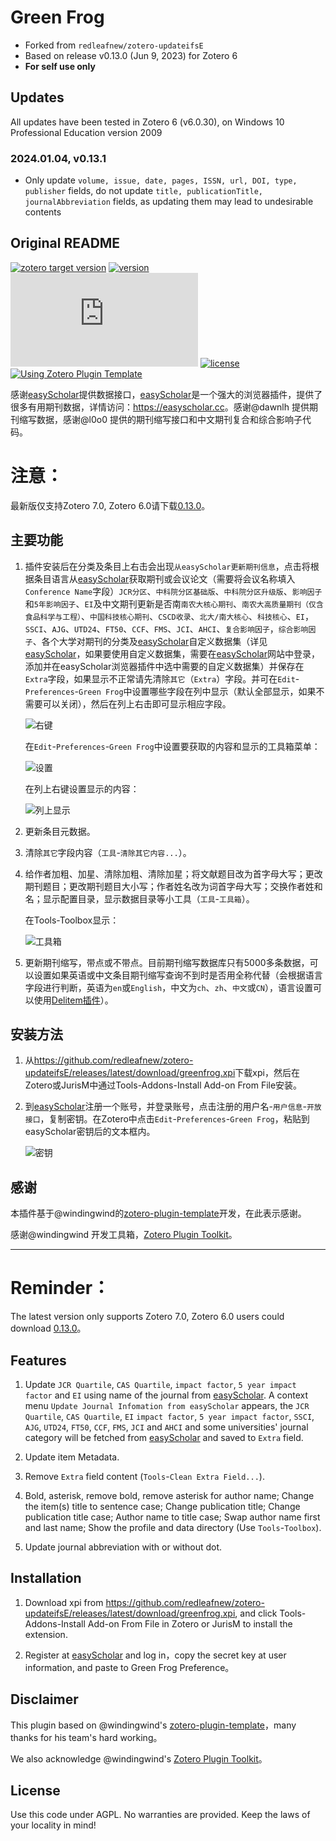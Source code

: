 # Green Frog

- Forked from `redleafnew/zotero-updateifsE`
- Based on release v0.13.0 (Jun 9, 2023) for Zotero 6
- **For self use only**

## Updates
All updates have been tested in Zotero 6 (v6.0.30), on Windows 10 Professional Education version 2009

### 2024.01.04, v0.13.1
- Only update `volume, issue, date, pages, ISSN, url, DOI, type, publisher` fields, do not update `title, publicationTitle, journalAbbreviation` fields, as updating them may lead to undesirable contents


## Original README
[![zotero target version](https://img.shields.io/badge/Zotero-7.0.*-green?style=flat-square&logo=zotero&logoColor=CC2936)](https://www.zotero.org)
[![version](https://img.shields.io/github/package-json/v/redleafnew/zotero-updateifsE?style=flat-square)](https://github.com/redleafnew/zotero-updateifsE/releases/)
[![download number](https://img.shields.io/github/downloads/redleafnew/zotero-updateifsE/latest/greenfrog.xpi?style=flat-square)](https://github.com/redleafnew/zotero-updateifsE/releases/)
[![license](https://img.shields.io/github/license/redleafnew/zotero-updateifsE?style=flat-square)](#license)
[![Using Zotero Plugin Template](https://img.shields.io/badge/Using-Zotero%20Plugin%20Template-blue?style=flat-square&logo=github)](https://github.com/windingwind/zotero-plugin-template)

感谢[easyScholar](https://easyscholar.cc)提供数据接口，[easyScholar](https://easyscholar.cc)是一个强大的浏览器插件，提供了很多有用期刊数据，详情访问：<https://easyscholar.cc>。感谢@dawnlh 提供期刊缩写数据，感谢@l0o0 提供的期刊缩写接口和中文期刊复合和综合影响子代码。

# 注意：

最新版仅支持Zotero 7.0, Zotero 6.0请下载[0.13.0](https://github.com/redleafnew/zotero-updateifsE/releases/tag/0.13.0)。

## 主要功能

1. 插件安装后在分类及条目上右击会出现`从easyScholar更新期刊信息`，点击将根据条目语言从[easyScholar](https://easyscholar.cc)获取期刊或会议论文（需要将会议名称填入`Conference Name`字段）`JCR分区`、`中科院分区基础版`、`中科院分区升级版`、`影响因子`和`5年影响因子`、`EI`及中文期刊更新是否南`南农大核心期刊`、`南农大高质量期刊（仅含食品科学与工程）`、`中国科技核心期刊`、`CSCD收录`、`北大/南大核心`、`科技核心`、`EI`，`SSCI`、`AJG`、`UTD24`、`FT50`、`CCF`、`FMS`、`JCI`、`AHCI`、`复合影响因子`，`综合影响因子`、各个大学对期刊的分类及[easyScholar](https://easyscholar.cc)自定义数据集（详见[easyScholar](https://easyscholar.cc)，如果要使用自定义数据集，需要在[easyScholar](https://easyscholar.cc)网站中登录，添加并在easyScholar浏览器插件中选中需要的自定义数据集）并保存在`Extra`字段，如果显示不正常请先清除`其它`（`Extra`）字段。并可在`Edit`-`Preferences`-`Green Frog`中设置哪些字段在列中显示（默认全部显示，如果不需要可以关闭），然后在列上右击即可显示相应字段。

    ![右键](./img/contextmenu.png "右键菜单显示")

    在`Edit`-`Preferences`-`Green Frog`中设置要获取的内容和显示的工具箱菜单：

    ![设置](./img/preferences.png "插件设置")

    在列上右键设置显示的内容：

    ![列上显示](./img/extracolumn.png "在列中显示")

2. 更新条目元数据。

3. 清除`其它`字段内容（`工具`-`清除其它内容...`）。

4. 给作者加粗、加星、清除加粗、清除加星；将文献题目改为首字母大写；更改期刊题目；更改期刊题目大小写；作者姓名改为词首字母大写；交换作者姓和名；显示配置目录，显示数据目录等小工具（`工具`-`工具箱`）。

    在Tools-Toolbox显示：

    ![工具箱](./img/toolbox.png "工具箱")

5. 更新期刊缩写，带点或不带点。目前期刊缩写数据库只有5000多条数据，可以设置如果英语或中文条目期刊缩写查询不到时是否用全称代替（会根据语言字段进行判断，英语为`en`或`English`，中文为`ch`、`zh`、`中文`或`CN`），语言设置可以使用[Delitem插件](https://github.com/redleafnew/delitemwithatt)）。

## 安装方法

1. 从<https://github.com/redleafnew/zotero-updateifsE/releases/latest/download/greenfrog.xpi>下载xpi，然后在Zotero或JurisM中通过Tools-Addons-Install Add-on From File安装。

2. 到[easyScholar](https://easyscholar.cc/)注册一个账号，并登录账号，点击注册的用户名-`用户信息`-`开放接口`，复制密钥。在Zotero中点击`Edit`-`Preferences`-`Green Frog`，粘贴到easyScholar密钥后的文本框内。

    ![密钥](./img/secretkey.png "密钥")

## 感谢

本插件基于@windingwind的[zotero-plugin-template](https://github.com/windingwind/zotero-plugin-template)开发，在此表示感谢。

感谢@windingwind 开发工具箱，[Zotero Plugin Toolkit](https://github.com/windingwind/zotero-plugin-toolkit)。

---

# Reminder：

The latest version only supports Zotero 7.0, Zotero 6.0 users could download [0.13.0](https://github.com/redleafnew/zotero-updateifsE/releases/tag/0.13.0)。

## Features

1. Update `JCR Quartile`, `CAS Quartile`, `impact factor`,  `5 year impact factor` and `EI` using name of the journal from [easyScholar](https://easyscholar.cc). A context menu `Update Journal Infomation from easyScholar` appears, the  `JCR Quartile`, `CAS Quartile`, `EI` `impact factor`, `5 year impact factor`, `SSCI`, `AJG`, `UTD24`, `FT50`, `CCF`, `FMS`, `JCI` and `AHCI` and some universities' journal category will be fetched from [easyScholar](https://easyscholar.cc) and  saved to `Extra` field.

2. Update item Metadata.

3. Remove `Extra` field content (`Tools`-`Clean Extra Field...`).

4. Bold, asterisk, remove bold, remove asterisk for author name; Change the item(s) title to sentence case; Change publication title; Change publication title case; Author name to title case; Swap author name first and last name; Show the profile and data directory (Use `Tools`-`Toolbox`).

5. Update journal abbreviation with or without dot.

## Installation

1. Download xpi from <https://github.com/redleafnew/zotero-updateifsE/releases/latest/download/greenfrog.xpi>, and click Tools-Addons-Install Add-on From File in Zotero or JurisM to install the extension.

2. Register at [easyScholar](https://easyscholar.cc/) and log in，copy the secret key at user information, and paste to Green Frog Preference。

## Disclaimer

This plugin based on @windingwind's [zotero-plugin-template](https://github.com/windingwind/zotero-plugin-template)，many thanks for his team's hard working。

We also acknowledge @windingwind's [Zotero Plugin Toolkit](https://github.com/windingwind/zotero-plugin-toolkit)。

## License

Use this code under AGPL. No warranties are provided. Keep the laws of your locality in mind!
